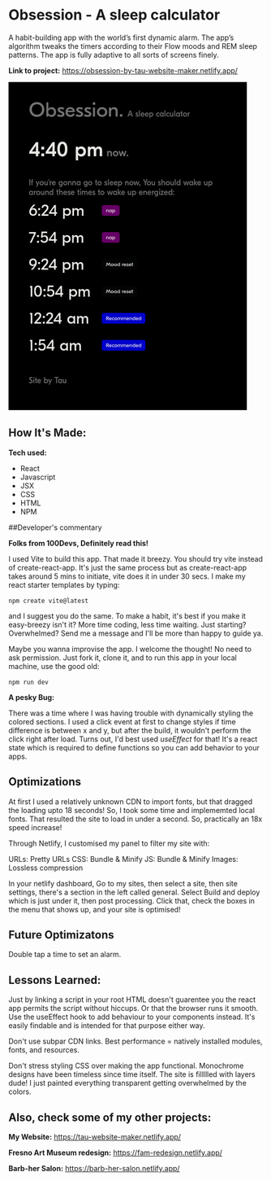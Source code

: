 # Obsession - A sleep calculator
A habit-building app with the world’s first dynamic alarm. The app’s algorithm tweaks the timers according to their Flow moods and REM sleep patterns. The app is fully adaptive to all sorts of screens finely. 

**Link to project:**  https://obsession-by-tau-website-maker.netlify.app/ 

![Landing page Screenshot](https://github.com/FreelancingTwin/obsession/blob/main/public/Screenshot_2023-01-29%20Obsession.png)

## How It's Made:

**Tech used:** 
<ul>
    <li>React</li>
    <li>Javascript</li>
    <li>JSX</li>
    <li>CSS</li>
    <li>HTML</li>
    <li>NPM</li>
</ul>

##Developer's commentary

**Folks from 100Devs, Definitely read this!**

I used Vite to build this app. That made it breezy. You should try vite instead of create-react-app. It's just the same process but as create-react-app takes around 5 mins to initiate, vite does it in under 30 secs. I make my react starter templates by typing: 

```
npm create vite@latest
```
and I suggest you do the same. To make a habit, it's best if you make it easy-breezy isn't it? More time coding, less time waiting. Just starting? Overwhelmed? Send me a message and I'll be more than happy to guide ya.

 Maybe you wanna improvise the app. I welcome the thought! No need to ask permission. Just fork it, clone it, and to run this app in your local machine, use the good old:
```
npm run dev
```

**A pesky Bug:**

There was a time where I was having trouble with dynamically styling the colored sections. I used a click event at first to change styles if time difference is between x and y, but after the build, it wouldn't perform the click right after load. 
Turns out, I'd best used *useEffect* for that! It's a react state which is required to define functions so you can add behavior to your apps. 

## Optimizations
 
At first I used a relatively unknown CDN to import fonts, but that dragged the loading upto 18 seconds! So, I took some time and implememted local fonts. That resulted the site to load in under a second. So, practically an 18x speed increase!

Through Netlify, I customised my panel to filter my site with: 

URLs:
    Pretty URLs
CSS:
    Bundle & Minify
JS: 
    Bundle & Minify
Images:
    Lossless compression

In your netlify dashboard, Go to my sites, then select a site, then site settings, there's a section in the left called general. Select Build and deploy which is just under it, then post processing. Click that, check the boxes in the menu that shows up, and your site is optimised!

## Future Optimizatons
Double tap a time to set an alarm.

## Lessons Learned:

Just by linking a script in your root HTML doesn't guarentee you the react app permits the script without hiccups. Or that the browser runs it smooth. Use the useEffect hook to add behaviour to your components instead. It's easily findable and is intended for that purpose either way.

Don't use subpar CDN links. Best performance = natively installed modules, fonts, and resources.

Don't stress styling CSS over making the app functional. Monochrome designs have been timeless since time itself. The site is fillllled with layers dude! I just painted everything transparent getting overwhelmed by the colors.


## Also, check some of my other projects:

**My Website:** https://tau-website-maker.netlify.app/

**Fresno Art Museum redesign:** https://fam-redesign.netlify.app/

**Barb-her Salon:** https://barb-her-salon.netlify.app/



